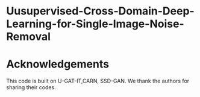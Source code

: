 # Uusupervised-Cross-Domain-Deep-Learning-for-Single-Image-Noise-Removal  
# Acknowledgements
This code is built on U-GAT-IT,CARN, SSD-GAN. We thank the authors for sharing their codes.
